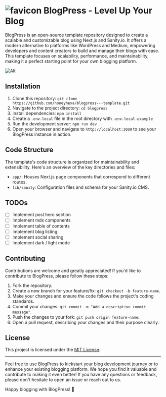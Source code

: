 # ![favicon](/app/favicon.ico) BlogPress - Level Up Your Blog

BlogPress is an open-source template repository designed to create a scalable and customizable blog using Next.js and Sanity.io. It offers a modern alternative to platforms like WordPress and Medium, empowering developers and content creators to build and manage their blogs with ease. This template focuses on scalability, performance, and maintainability, making it a perfect starting point for your own blogging platform.

![Alt](https://repobeats.axiom.co/api/embed/55d76fb86fd320d69c0ca8500bd282db0a6e0357.svg "Repobeats analytics image")

## Installation

1. Clone this repository: `git clone https://github.com/honeyhexa/blogpress---template.git`
2. Navigate to the project directory: `cd blogpress`
3. Install dependencies: `npm install`
4. Create a `.env.local` file in the root directory with `.env.local.example`
5. Run the development server: `npm run dev`
6. Open your browser and navigate to `http://localhost:3000` to see your BlogPress instance in action.

## Code Structure

The template's code structure is organized for maintainability and extensibility. Here's an overview of the key directories and files:

- `app/`: Houses Next.js page components that correspond to different routes.
- `lib/sanity`: Configuration files and schema for your Sanity.io CMS.

## TODOs

- [ ] Implement post hero section
- [ ] Implement mdx components
- [ ] Implement table of contents
- [ ] Implement blog listing
- [ ] Implement social sharing
- [ ] Implement dark / light mode

## Contributing

Contributions are welcome and greatly appreciated! If you'd like to contribute to BlogPress, please follow these steps:

1. Fork the repository.
2. Create a new branch for your feature/fix: `git checkout -b feature-name`.
3. Make your changes and ensure the code follows the project's coding standards.
4. Commit your changes: `git commit -m "Add a descriptive commit message"`.
5. Push the changes to your fork: `git push origin feature-name`.
6. Open a pull request, describing your changes and their purpose clearly.

## License

This project is licensed under the [MIT License](LICENSE).

---

Feel free to use BlogPress to kickstart your blog development journey or to enhance your existing blogging platform. We hope you find it valuable and contribute to making it even better! If you have any questions or feedback, please don't hesitate to open an issue or reach out to us.

Happy blogging with BlogPress! 🚀

